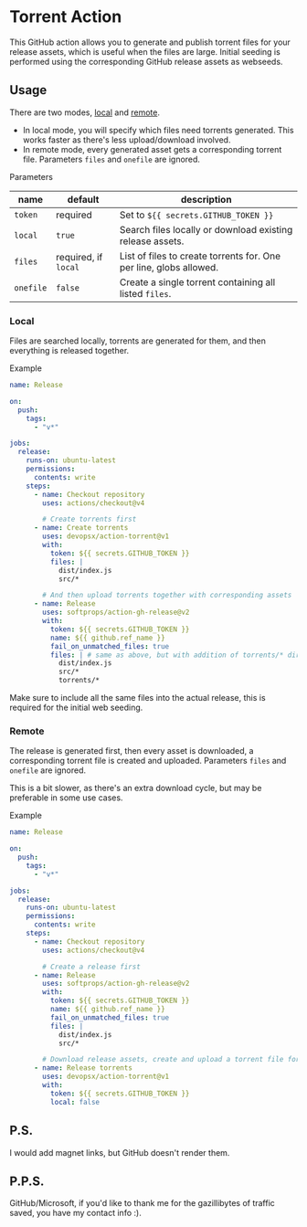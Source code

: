 # Torrent Action

This GitHub action allows you to generate and publish torrent files for your release assets, which is useful when the files are large. Initial seeding is performed using the corresponding GitHub release assets as webseeds.

## Usage

There are two modes, [local](#local) and [remote](#remote).

- In local mode, you will specify which files need torrents generated. This works faster as there's less upload/download involved.
- In remote mode, every generated asset gets a corresponding torrent file. Parameters `files` and `onefile` are ignored.

Parameters

| name      | default              | description                                                        |
| --------- | -------------------- | ------------------------------------------------------------------ |
| `token`   | required             | Set to `${{ secrets.GITHUB_TOKEN }}`                               |
| `local`   | `true`               | Search files locally or download existing release assets.          |
| `files`   | required, if `local` | List of files to create torrents for. One per line, globs allowed. |
| `onefile` | `false`              | Create a single torrent containing all listed `files`.             |

### Local

Files are searched locally, torrents are generated for them, and then everything is released together.

Example

```yaml
name: Release

on:
  push:
    tags:
      - "v*"

jobs:
  release:
    runs-on: ubuntu-latest
    permissions:
      contents: write
    steps:
      - name: Checkout repository
        uses: actions/checkout@v4

        # Create torrents first
      - name: Create torrents
        uses: devopsx/action-torrent@v1
        with:
          token: ${{ secrets.GITHUB_TOKEN }}
          files: |
            dist/index.js
            src/*

        # And then upload torrents together with corresponding assets
      - name: Release
        uses: softprops/action-gh-release@v2
        with:
          token: ${{ secrets.GITHUB_TOKEN }}
          name: ${{ github.ref_name }}
          fail_on_unmatched_files: true
          files: | # same as above, but with addition of torrents/* directory
            dist/index.js
            src/*
            torrents/*
```

Make sure to include all the same files into the actual release, this is required for the initial web seeding.

### Remote

The release is generated first, then every asset is downloaded, a corresponding torrent file is created and uploaded. Parameters `files` and `onefile` are ignored.

This is a bit slower, as there's an extra download cycle, but may be preferable in some use cases.

Example

```yaml
name: Release

on:
  push:
    tags:
      - "v*"

jobs:
  release:
    runs-on: ubuntu-latest
    permissions:
      contents: write
    steps:
      - name: Checkout repository
        uses: actions/checkout@v4

        # Create a release first
      - name: Release
        uses: softprops/action-gh-release@v2
        with:
          token: ${{ secrets.GITHUB_TOKEN }}
          name: ${{ github.ref_name }}
          fail_on_unmatched_files: true
          files: |
            dist/index.js
            src/*

        # Download release assets, create and upload a torrent file for each one
      - name: Release torrents
        uses: devopsx/action-torrent@v1
        with:
          token: ${{ secrets.GITHUB_TOKEN }}
          local: false
```

## P.S.

I would add magnet links, but GitHub doesn't render them.

## P.P.S.

GitHub/Microsoft, if you'd like to thank me for the gazillibytes of traffic saved, you have my contact info :).
